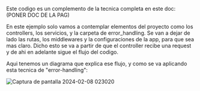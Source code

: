  Este codigo es un complemento de la tecnica completa en este doc: (PONER DOC DE LA PAG)

En este ejemplo solo vamos a contemplar elementos del proyecto como los controllers, los servicios, y la carpeta de error_handling. Se
van a dejar de lado las rutas, los middlewares y la configuraciones de la app, para que sea mas claro. 
Dicho esto se va a partir de que el controller recibe una request y de ahi en adelante sigue el flujo del codigo.
    
Aqui tenemos un diagrama que explica ese flujo, y como se va aplicando esta tecnica de "error-handling":

![Captura de pantalla 2024-02-08 023020](https://github.com/Matestampa/Error-Handling-technique-example/assets/69252997/4e0d6e70-df69-449c-ad08-9d9f7ffa3572)
